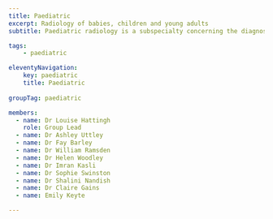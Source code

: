 ```yaml
---
title: Paediatric
excerpt: Radiology of babies, children and young adults
subtitle: Paediatric radiology is a subspecialty concerning the diagnostic imaging and interventional management of diseases arising in utero through to early adult life.

tags: 
    - paediatric

eleventyNavigation:
    key: paediatric
    title: Paediatric
    
groupTag: paediatric

members:
  - name: Dr Louise Hattingh
    role: Group Lead
  - name: Dr Ashley Uttley
  - name: Dr Fay Barley
  - name: Dr William Ramsden
  - name: Dr Helen Woodley
  - name: Dr Imran Kasli
  - name: Dr Sophie Swinston
  - name: Dr Shalini Nandish
  - name: Dr Claire Gains
  - name: Emily Keyte

---
```

